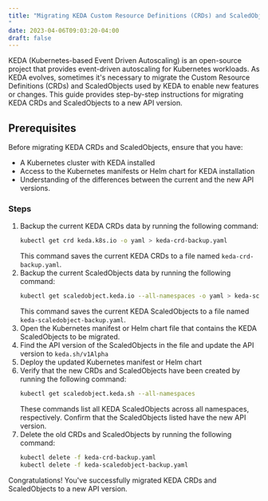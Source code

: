 ```yaml
---
title: "Migrating KEDA Custom Resource Definitions (CRDs) and ScaledObjects API version
"
date: 2023-04-06T09:03:20-04:00
draft: false
---
```

 
KEDA (Kubernetes-based Event Driven Autoscaling) is an open-source project that provides event-driven autoscaling for Kubernetes workloads. As KEDA evolves, sometimes it's necessary to migrate the Custom Resource Definitions (CRDs) and ScaledObjects used by KEDA to enable new features or changes. This guide provides step-by-step instructions for migrating KEDA CRDs and ScaledObjects to a new API version.

## Prerequisites
Before migrating KEDA CRDs and ScaledObjects, ensure that you have:

- A Kubernetes cluster with KEDA installed
- Access to the Kubernetes manifests or Helm chart for KEDA installation
- Understanding of the differences between the current and the new API versions.

### Steps
1. Backup the current KEDA CRDs data by running the following command:
    ```bash
    kubectl get crd keda.k8s.io -o yaml > keda-crd-backup.yaml
    ```
    This command saves the current KEDA CRDs to a file named `keda-crd-backup.yaml`.
1. Backup the current ScaledObjects data by running the following command:
    ```bash
    kubectl get scaledobject.keda.io --all-namespaces -o yaml > keda-scaledobject-backup.yaml
    ```
    This command saves the current KEDA ScaledObjects to a file named `keda-scaledobject-backup.yaml`.
1. Open the Kubernetes manifest or Helm chart file that contains the KEDA ScaledObjects to be migrated.
1. Find the API version of the ScaledObjects in the file and update the API version to `keda.sh/v1Alpha`
1. Deploy the updated Kubernetes manifest or Helm chart
1. Verify that the new CRDs and ScaledObjects have been created by running the following command:
    ```bash
    kubectl get scaledobject.keda.sh --all-namespaces
    ```
    These commands list all KEDA ScaledObjects across all namespaces, respectively. Confirm that the ScaledObjects listed have the new API version.
1. Delete the old CRDs and ScaledObjects by running the following command:
    ```bash
    kubectl delete -f keda-crd-backup.yaml
    kubectl delete -f keda-scaledobject-backup.yaml
    ```
Congratulations! You've successfully migrated KEDA CRDs and ScaledObjects to a new API version.